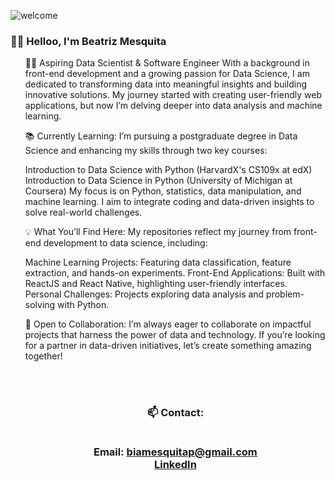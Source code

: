 <div aling="center"> 
  
  
  ![welcome](https://dribbble.com/shots/2951104-Data-Science-Philanthropy/attachments/9572691?mode=media)
 </div>


<h3 aling="center"> 
  👩🏻 Helloo, I'm Beatriz Mesquita
</h3>
 
 
<ul>
  
👩‍💻 Aspiring Data Scientist & Software Engineer
With a background in front-end development and a growing passion for Data Science, I am dedicated to transforming data into meaningful insights and building innovative solutions. My journey started with creating user-friendly web applications, but now I’m delving deeper into data analysis and machine learning.

📚 Currently Learning:
I’m pursuing a postgraduate degree in Data Science and enhancing my skills through two key courses:

Introduction to Data Science with Python (HarvardX's CS109x at edX)
Introduction to Data Science in Python (University of Michigan at Coursera)
My focus is on Python, statistics, data manipulation, and machine learning. I aim to integrate coding and data-driven insights to solve real-world challenges.

💡 What You’ll Find Here:
My repositories reflect my journey from front-end development to data science, including:

Machine Learning Projects: Featuring data classification, feature extraction, and hands-on experiments.
Front-End Applications: Built with ReactJS and React Native, highlighting user-friendly interfaces.
Personal Challenges: Projects exploring data analysis and problem-solving with Python.

🌱 Open to Collaboration:
I’m always eager to collaborate on impactful projects that harness the power of data and technology. If you’re looking for a partner in data-driven initiatives, let’s create something amazing together!

</br> </br>

<h3 align="center"> 
  📫 Contact: </br></br>
  
   Email: biamesquitap@gmail.com </br>
  [LinkedIn](https://www.linkedin.com/in/beatriz-ponte/) 
</h3>
